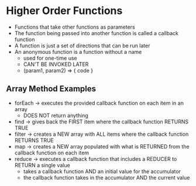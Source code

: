 # Higher Order Functions

- Functions that take other functions as parameters
- The function being passed into another function is called a callback function
- A function is just a set of directions that can be run later
- An anonymous function is a function without a name
  - used for one-time use
  - CAN'T BE INVOKED LATER
  - (param1, param2) => { code }

## Array Method Examples

- forEach -> executes the provided callback function on each item in an array
  - DOES NOT return anything
- find -> gives back the FIRST item where the callback function RETURNS TRUE
- filter -> creates a NEW array with ALL items where the callback function RETURNS TRUE
- map -> creates a NEW array populated with what is RETURNED from the callback function on each item
- reduce -> executes a callback function that includes a REDUCER to RETURN a single value
  - takes a callback function AND an initial value for the accumulator
  - the callback function takes in the accumulator AND the current value
